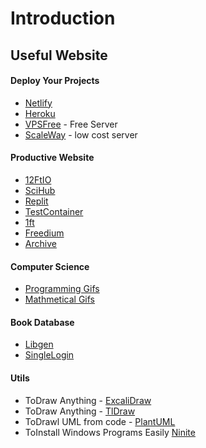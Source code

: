 # Introduction

## Useful Website

#### Deploy Your Projects
- [Netlify](https://www.netlify.com/)
- [Heroku](https://www.heroku.com/)
- [VPSFree](https://vpsfree.org/) - Free Server
- [ScaleWay](https://www.scaleway.com/en/pricing/?tags=compute) - low cost server

#### Productive Website
- [12FtIO](https://12ft.io/)
- [SciHub](https://sci-hub.se/)
- [Replit](https://repl.it/)
- [TestContainer](https://testcontainers.com/)
- [1ft](https://1ft.io/)
- [Freedium](https://freedium.cfd/)
- [Archive](https://archive.is/)

#### Computer Science
- [Programming Gifs](https://blog.penjee.com/computer-programming-gifs-all-of-em/)
- [Mathmetical Gifs](https://www.mathwarehouse.com/custom-search/?cx=partner-pub-1577838290985250:r5dtpk-estk&cof=FORID:9&ie=ISO-8859-1&q=search&sa=Search)

#### Book Database
- [Libgen](https://www.libgen.is/)
- [SingleLogin](https://singlelogin.re/)

#### Utils
- ToDraw Anything - [ExcaliDraw](https://excalidraw.com/)
- ToDraw Anything - [TlDraw](https://www.tldraw.com/)
- ToDrawl UML from code - [PlantUML](https://plantuml.com/)
- ToInstall Windows Programs Easily [Ninite](https://ninite.com/)
